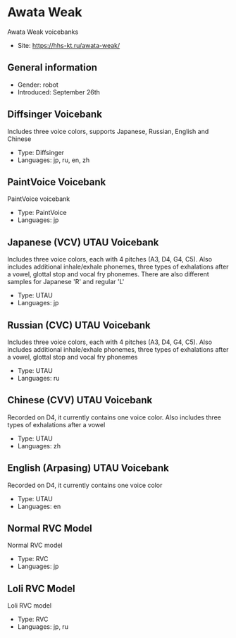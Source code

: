 # Awata Weak
Awata Weak voicebanks
- Site: https://hhs-kt.ru/awata-weak/

## General information
- Gender: robot
- Introduced: September 26th

## Diffsinger Voicebank
Includes three voice colors, supports Japanese, Russian, English and Chinese
- Type: Diffsinger
- Languages: jp, ru, en, zh

## PaintVoice Voicebank
PaintVoice voicebank
- Type: PaintVoice
- Languages: jp

## Japanese (VCV) UTAU Voicebank
Includes three voice colors, each with 4 pitches (A3, D4, G4, C5). Also includes additional inhale/exhale phonemes, three types of exhalations after a vowel, glottal stop and vocal fry phonemes. There are also different samples for Japanese 'R' and regular 'L'
- Type: UTAU
- Languages: jp

## Russian (CVC) UTAU Voicebank
Includes three voice colors, each with 4 pitches (A3, D4, G4, C5). Also includes additional inhale/exhale phonemes, three types of exhalations after a vowel, glottal stop and vocal fry phonemes
- Type: UTAU
- Languages: ru

## Chinese (CVV) UTAU Voicebank
Recorded on D4, it currently contains one voice color. Also includes three types of exhalations after a vowel
- Type: UTAU
- Languages: zh

## English (Arpasing) UTAU Voicebank
Recorded on D4, it currently contains one voice color
- Type: UTAU
- Languages: en

## Normal RVC Model
Normal RVC model
- Type: RVC
- Languages: jp

## Loli RVC Model
Loli RVC model
- Type: RVC
- Languages: jp, ru
